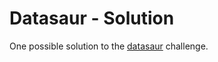 # Datasaur - Solution

One possible solution to the [datasaur](https://github.com/abbreviatedman/datasaur) challenge.
